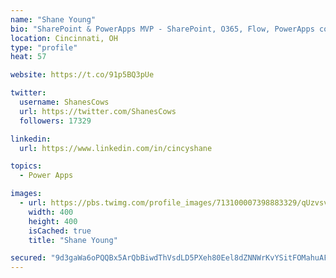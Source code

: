 ```yaml
---
name: "Shane Young"
bio: "SharePoint & PowerApps MVP - SharePoint, O365, Flow, PowerApps consulting? @PowerApps911 | Pure Snark? You found it."
location: Cincinnati, OH
type: "profile"
heat: 57

website: https://t.co/91p5BQ3pUe

twitter:
  username: ShanesCows
  url: https://twitter.com/ShanesCows
  followers: 17329

linkedin:
  url: https://www.linkedin.com/in/cincyshane

topics:
  - Power Apps

images:
  - url: https://pbs.twimg.com/profile_images/713100007398883329/qUzvsvQ3_400x400.jpg
    width: 400
    height: 400
    isCached: true
    title: "Shane Young"

secured: "9d3gaWa6oPQQBx5ArQbBiwdThVsdLD5PXeh80Eel8dZNNWrKvYSitFOMahuAF1Nk0Di4s74szutGLKEgKTJot/EksT74Ln2XONn+IkGTHQqz2hwoCZscVz4WiRa52xsst7GMj0DzxwmQSjIv7JMBFpGRfLbfwzL3GLN0mURez1gA24BYY+wxmo89TuA22ovOH6zGRJ8p7otyWh9Yxz7f2hWO2Z+vFi0he2Gaiz4H99FSkS2PqH97wNNR2jLgXhDJCpHX9VI90Db1GsQBzdKiRN3uwgNYjGEV6s1kkgwCCxaNLhxv+38uW4zAj6ZPvCWlXkKNKjLwFo70EiGev5+Q+lo4pSgxc0uvwV5L5w7NJmUsS3m4xlvLD50z8qYWRGIZHyjAwF8BL4jsuIcLh72W7DXs2CUh/zrMvMOiDop2vp0=;aKoGgvrRQFs+6oPdw8BU5Q=="
---
```



